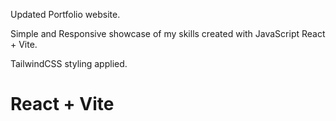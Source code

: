 
Updated Portfolio website.

Simple and Responsive showcase of my skills created with JavaScript React + Vite.

TailwindCSS styling applied.

# React + Vite